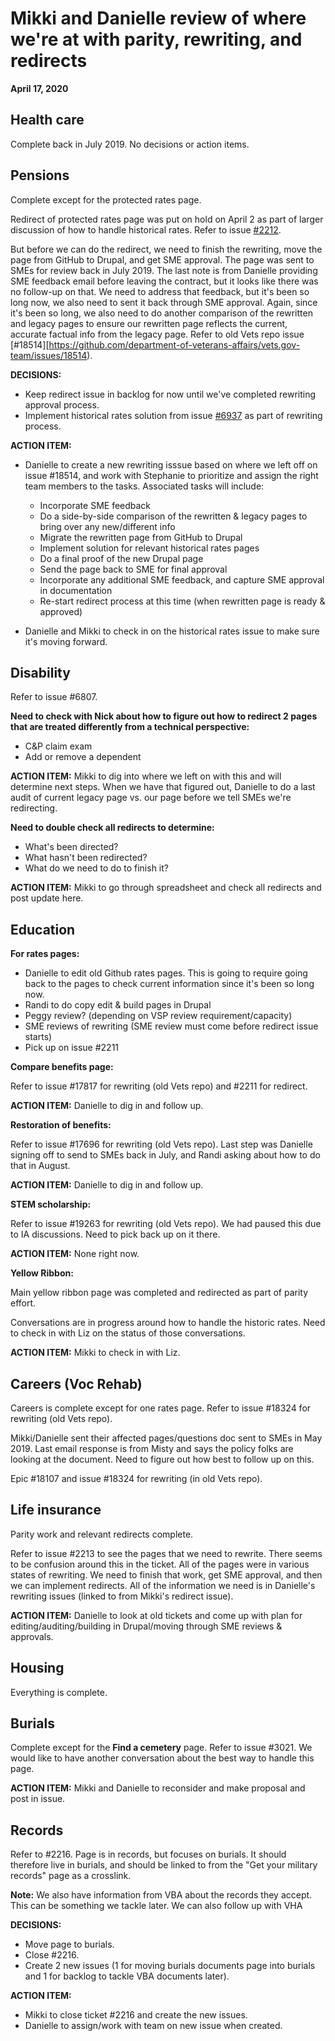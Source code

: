 # Mikki and Danielle review of where we're at with parity, rewriting, and redirects
**April 17, 2020**

## Health care

Complete back in July 2019. No decisions or action items.

## Pensions

Complete except for the protected rates page.

Redirect of protected rates page was put on hold on April 2 as part of larger discussion of how to handle historical rates. Refer to issue [#2212](https://app.zenhub.com/workspaces/dsva-5e0105febd078d9165e53a99/issues/department-of-veterans-affairs/va.gov-team/2212).

But before we can do the redirect, we need to finish the rewriting, move the page from GitHub to Drupal, and get SME approval. The page was sent to SMEs for review back in July 2019. The last note is from Danielle providing SME feedback email before leaving the contract, but it looks like there was no follow-up on that. We need to address that feedback, but it's been so long now, we also need to sent it back through SME approval. Again, since it's been so long, we also need to do another comparison of the rewritten and legacy pages to ensure our rewritten page reflects the current, accurate factual info from the legacy page. Refer to old Vets repo issue [#18514][https://github.com/department-of-veterans-affairs/vets.gov-team/issues/18514). 

**DECISIONS:** 

- Keep redirect issue in backlog for now until we've completed rewriting approval process.
- Implement historical rates solution from issue [#6937](https://app.zenhub.com/workspaces/dsva-5e0105febd078d9165e53a99/issues/department-of-veterans-affairs/va.gov-team/6937) as part of rewriting process.

**ACTION ITEM:** 

- Danielle to create a new rewriting isssue based on where we left off on issue #18514, and work with Stephanie to prioritize and assign the right team members to the tasks. Associated tasks will include:
  - Incorporate SME feedback
  - Do a side-by-side comparison of the rewritten & legacy pages to bring over any new/different info
  - Migrate the rewritten page from GitHub to Drupal
  - Implement solution for relevant historical rates pages
  - Do a final proof of the new Drupal page
  - Send the page back to SME for final approval
  - Incorporate any additional SME feedback, and capture SME approval in documentation
  - Re-start redirect process at this time (when rewritten page is ready & approved)

- Danielle and Mikki to check in on the historical rates issue to make sure it's moving forward.

## Disability

Refer to issue #6807.

**Need to check with Nick about how to figure out how to redirect 2 pages that are treated differently from a technical perspective:**
- C&P claim exam
- Add or remove a dependent

**ACTION ITEM:** Mikki to dig into where we left on with this and will determine next steps. When we have that figured out, Danielle to do a last audit of current legacy page vs. our page before we tell SMEs we're redirecting.

**Need to double check all redirects to determine:**
- What's been directed?
- What hasn't been redirected?
- What do we need to do to finish it?

**ACTION ITEM:** Mikki to go through spreadsheet and check all redirects and post update here.

## Education

**For rates pages:**
- Danielle to edit old Github rates pages. This is going to require going back to the pages to check current information since it's been so long now.
- Randi to do copy edit & build pages in Drupal
- Peggy review? (depending on VSP review requirement/capacity)
- SME reviews of rewriting (SME review must come before redirect issue starts)
- Pick up on issue #2211

**Compare benefits page:**

Refer to issue #17817 for rewriting (old Vets repo) and #2211 for redirect.

**ACTION ITEM:** Danielle to dig in and follow up.

**Restoration of benefits:**

Refer to issue #17696 for rewriting (old Vets repo). Last step was Danielle signing off to send to SMEs back in July, and Randi asking about how to do that in August.

**ACTION ITEM:** Danielle to dig in and follow up.

**STEM scholarship:**

Refer to issue #19263 for rewriting (old Vets repo). We had paused this due to IA discussions. Need to pick back up on it there.

**ACTION ITEM:** None right now.

**Yellow Ribbon:**

Main yellow ribbon page was completed and redirected as part of parity effort.

Conversations are in progress around how to handle the historic rates. Need to check in with Liz on the status of those conversations.

**ACTION ITEM:** Mikki to check in with Liz. 

## Careers (Voc Rehab)

Careers is complete except for one rates page. Refer to issue #18324 for rewriting (old Vets repo).

Mikki/Danielle sent their affected pages/questions doc sent to SMEs in May 2019. Last email response is from Misty and says the policy folks are looking at the document. Need to figure out how best to follow up on this.

Epic #18107 and issue #18324 for rewriting (in old Vets repo). 

## Life insurance

Parity work and relevant redirects complete.

Refer to issue #2213 to see the pages that we need to rewrite. There seems to be confusion around this in the ticket. All of the pages were in various states of rewriting. We need to finish that work, get SME approval, and then we can implement redirects. All of the information we need is in Danielle's rewriting issues (linked to from Mikki's redirect issue).

**ACTION ITEM:** Danielle to look at old tickets and come up with plan for editing/auditing/building in Drupal/moving through SME reviews & approvals.

## Housing 

Everything is complete.

## Burials

Complete except for the **Find a cemetery** page. Refer to issue #3021. We would like to have another conversation about the best way to handle this page.

**ACTION ITEM:** Mikki and Danielle to reconsider and make proposal and post in issue.

## Records

Refer to #2216. Page is in records, but focuses on burials. It should therefore live in burials, and should be linked to from the "Get your military records" page as a crosslink.

**Note:** We also have information from VBA about the records they accept. This can be something we tackle later. We can also follow up with VHA 

**DECISIONS:** 
- Move page to burials. 
- Close #2216.
- Create 2 new issues (1 for moving burials documents page into burials and 1 for backlog to tackle VBA documents later).

**ACTION ITEM:** 
- Mikki to close ticket #2216 and create the new issues.
- Danielle to assign/work with team on new issue when created.
